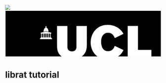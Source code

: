 
<img src=http://eodg.atm.ox.ac.uk/RFM/NCEO_logo.jpg width=200><img src=img/ucl.png>

# librat tutorial
